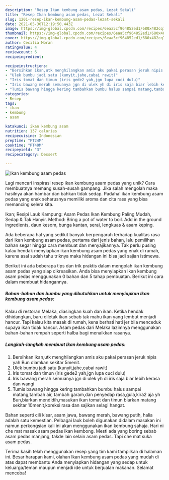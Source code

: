 ```yaml
---
description: "Resep Ikan kembung asam pedas, Lezat Sekali"
title: "Resep Ikan kembung asam pedas, Lezat Sekali"
slug: 1201-resep-ikan-kembung-asam-pedas-lezat-sekali
date: 2021-05-30T12:19:50.443Z
image: https://img-global.cpcdn.com/recipes/6eaa5cf964852ed1/680x482cq70/ikan-kembung-asam-pedas-foto-resep-utama.jpg
thumbnail: https://img-global.cpcdn.com/recipes/6eaa5cf964852ed1/680x482cq70/ikan-kembung-asam-pedas-foto-resep-utama.jpg
cover: https://img-global.cpcdn.com/recipes/6eaa5cf964852ed1/680x482cq70/ikan-kembung-asam-pedas-foto-resep-utama.jpg
author: Cecilia Moran
ratingvalue: 4
reviewcount: 6
recipeingredient:

recipeinstructions:
- "Bersihkan ikan,utk menghilangkan amis aku pakai perasan jeruk nipis yah Bun diamkan sekitar 5menit."
- "Ulek bumbu jadi satu (kunyit,jahe,cabai rawit)"
- "Iris tomat dan timun (iris gede2 yah,jgn lupa cuci dulu)"
- "Iris bawang merah semuanya jgn di ulek yh di iris saja biar lebih kerasa dan wangi"
- "Tumis bawang hingga kering tambahkan bumbu halus sampai matang,tambah air, tambah garam,dan penyedap rasa,gula,kira2 aja yh Bun,biarkan mendidih,masukan ikan tomat dan timun biarkan matang sekitar 10menit,koreksi rasa dan sajikan selagi hangat."
categories:
- Resep
tags:
- ikan
- kembung
- asam

katakunci: ikan kembung asam 
nutrition: 137 calories
recipecuisine: Indonesian
preptime: "PT24M"
cooktime: "PT49M"
recipeyield: "3"
recipecategory: Dessert

---
```



![Ikan kembung asam pedas](https://img-global.cpcdn.com/recipes/6eaa5cf964852ed1/680x482cq70/ikan-kembung-asam-pedas-foto-resep-utama.jpg)

Lagi mencari inspirasi resep ikan kembung asam pedas yang unik? Cara membuatnya memang susah-susah gampang. Jika salah mengolah maka hasilnya akan hambar dan bahkan tidak sedap. Padahal ikan kembung asam pedas yang enak seharusnya memiliki aroma dan cita rasa yang bisa memancing selera kita.

Ikan; Resipi Lauk Kampung: Asam Pedas Ikan Kembung Paling Mudah, Sedap &amp; Tak Hanyir. Method: Bring a pot of water to boil. Add in the ground ingredients, daun kesom, bunga kantan, serai, lengkuas &amp; asam keping.

Ada beberapa hal yang sedikit banyak berpengaruh terhadap kualitas rasa dari ikan kembung asam pedas, pertama dari jenis bahan, lalu pemilihan bahan segar hingga cara membuat dan menyajikannya. Tak perlu pusing kalau hendak menyiapkan ikan kembung asam pedas yang enak di rumah, karena asal sudah tahu triknya maka hidangan ini bisa jadi sajian istimewa.


Berikut ini ada beberapa tips dan trik praktis dalam mengolah ikan kembung asam pedas yang siap dikreasikan. Anda bisa menyiapkan Ikan kembung asam pedas menggunakan 0 bahan dan 5 tahap pembuatan. Berikut ini cara dalam membuat hidangannya.

<!--inarticleads1-->

##### Bahan-bahan dan bumbu yang dibutuhkan untuk menyiapkan Ikan kembung asam pedas:



Kalau di restoran Melaka, diasingkan kuah dan ikan. Ketika hendak dihidangkan, baru diletak ikan sebab tak mahu ikan yang lembut menjadi hancur. Tapi kalau kita masak di rumah, kena berhati hati jer bila menceduk supaya ikan tidak hancur. Asam pedas dari Melaka lazimnya menggunakan bahan-bahan rempah seperti halba bagi menaikkan rasanya. 

<!--inarticleads2-->

##### Langkah-langkah membuat Ikan kembung asam pedas:

1. Bersihkan ikan,utk menghilangkan amis aku pakai perasan jeruk nipis yah Bun diamkan sekitar 5menit.
1. Ulek bumbu jadi satu (kunyit,jahe,cabai rawit)
1. Iris tomat dan timun (iris gede2 yah,jgn lupa cuci dulu)
1. Iris bawang merah semuanya jgn di ulek yh di iris saja biar lebih kerasa dan wangi
1. Tumis bawang hingga kering tambahkan bumbu halus sampai matang,tambah air, tambah garam,dan penyedap rasa,gula,kira2 aja yh Bun,biarkan mendidih,masukan ikan tomat dan timun biarkan matang sekitar 10menit,koreksi rasa dan sajikan selagi hangat.


Bahan seperti cili kisar, asam jawa, bawang merah, bawang putih, halia adalah satu kemestian. Pelbagai lauk boleh digunakan didalam masakan ini namun perkongsian kali ini akan menggunakan ikan kembung sahaja. Hari ni che mat masak asam pedas ikan kembong. Mesti ada yang boring sebab asam pedas manjang, takde lain selain asam pedas. Tapi che mat suka asam pedas. 

Terima kasih telah menggunakan resep yang tim kami tampilkan di halaman ini. Besar harapan kami, olahan Ikan kembung asam pedas yang mudah di atas dapat membantu Anda menyiapkan hidangan yang sedap untuk keluarga/teman maupun menjadi ide untuk berjualan makanan. Selamat mencoba!
